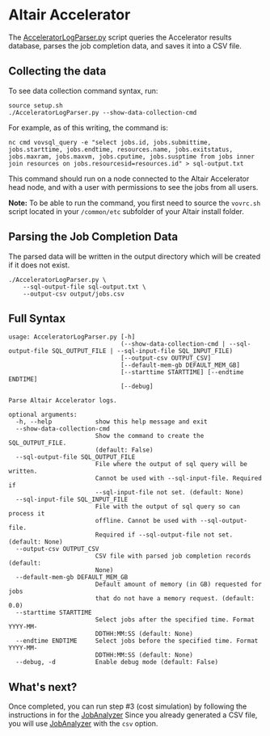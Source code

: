 # Altair Accelerator

The [AcceleratorLogParser.py](https://github.com/aws-samples/hpc-cost-simulator/blob/main/AcceleratorLogParser.py) script queries the Accelerator results database, parses the job completion data, and saves it into a CSV file.

## Collecting the data
To see data collection command syntax, run:
```
source setup.sh
./AcceleratorLogParser.py --show-data-collection-cmd
```
For example, as of this writing, the command is:
```
nc cmd vovsql_query -e "select jobs.id, jobs.submittime, jobs.starttime, jobs.endtime, resources.name, jobs.exitstatus, jobs.maxram, jobs.maxvm, jobs.cputime, jobs.susptime from jobs inner join resources on jobs.resourcesid=resources.id" > sql-output.txt
```

This command should run on a node connected to the Altair Accelerator head node, and with a user with permissions to see the jobs from all users.

**Note:** To be able to run the command, you first need to source the `vovrc.sh` script located in your `/common/etc` subfolder of your Altair install folder.

## Parsing the Job Completion Data

The parsed data will be written in the output directory which will be created if it does not exist.

```
./AcceleratorLogParser.py \
    --sql-output-file sql-output.txt \
    --output-csv output/jobs.csv
```

## Full Syntax
```
usage: AcceleratorLogParser.py [-h]
                               (--show-data-collection-cmd | --sql-output-file SQL_OUTPUT_FILE | --sql-input-file SQL_INPUT_FILE)
                               [--output-csv OUTPUT_CSV]
                               [--default-mem-gb DEFAULT_MEM_GB]
                               [--starttime STARTTIME] [--endtime ENDTIME]
                               [--debug]

Parse Altair Accelerator logs.

optional arguments:
  -h, --help            show this help message and exit
  --show-data-collection-cmd
                        Show the command to create the SQL_OUTPUT_FILE.
                        (default: False)
  --sql-output-file SQL_OUTPUT_FILE
                        File where the output of sql query will be written.
                        Cannot be used with --sql-input-file. Required if
                        --sql-input-file not set. (default: None)
  --sql-input-file SQL_INPUT_FILE
                        File with the output of sql query so can process it
                        offline. Cannot be used with --sql-output-file.
                        Required if --sql-output-file not set. (default: None)
  --output-csv OUTPUT_CSV
                        CSV file with parsed job completion records (default:
                        None)
  --default-mem-gb DEFAULT_MEM_GB
                        Default amount of memory (in GB) requested for jobs
                        that do not have a memory request. (default: 0.0)
  --starttime STARTTIME
                        Select jobs after the specified time. Format YYYY-MM-
                        DDTHH:MM:SS (default: None)
  --endtime ENDTIME     Select jobs before the specified time. Format YYYY-MM-
                        DDTHH:MM:SS (default: None)
  --debug, -d           Enable debug mode (default: False)
```


## What's next?

Once completed, you can run step #3 (cost simulation) by following the instructions in for the [JobAnalyzer](JobAnalyzer.md)
Since you already generated a CSV file, you will use [JobAnalyzer](JobAnalyzer.md) with the `csv` option.